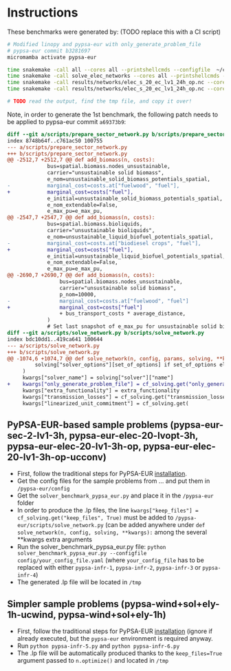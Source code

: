 # Instructions

These benchmarks were generated by: (TODO replace this with a CI script)

```bash
# Modified linopy and pypsa-eur with only_generate_problem_file
# pypsa-eur commit b3281697
micromamba activate pypsa-eur

time snakemake -call all --cores all --printshellcmds --configfile  ~/code/solver-benchmark/benchmarks/pypsa/pypsa-eur-sec-2-lv1-3h.yaml ; echo -e '\a'
time snakemake -call solve_elec_networks --cores all --printshellcmds --configfile  ~/code/solver-benchmark/benchmarks/pypsa/pypsa-eur-elec-20-lvopt-3h.yaml ; echo -e '\a'
time snakemake -call results/networks/elec_s_20_ec_lv1_24h_op.nc --cores all --printshellcmds --configfile  ~/code/solver-benchmark/benchmarks/pypsa/pypsa-eur-elec-20-lv1-3h-op.yaml ; echo -e '\a'
time snakemake -call results/networks/elec_s_20_ec_lv1_24h_op.nc --cores all --printshellcmds --configfile  ~/code/solver-benchmark/benchmarks/pypsa/pypsa-eur-elec-20-lv1-3h-op-ucconv.yaml ; echo -e '\a'

# TODO read the output, find the tmp file, and copy it over!

```

Note, in order to generate the 1st benchmark, the following patch needs to be applied to pypsa-eur commit `a69373b9`:
```diff
diff --git a/scripts/prepare_sector_network.py b/scripts/prepare_sector_network.py
index 8748b64f..c761ac50 100755
--- a/scripts/prepare_sector_network.py
+++ b/scripts/prepare_sector_network.py
@@ -2512,7 +2512,7 @@ def add_biomass(n, costs):
             bus=spatial.biomass.nodes_unsustainable,
             carrier="unsustainable solid biomass",
             e_nom=unsustainable_solid_biomass_potentials_spatial,
-            marginal_cost=costs.at["fuelwood", "fuel"],
+            marginal_cost=costs["fuel"],
             e_initial=unsustainable_solid_biomass_potentials_spatial,
             e_nom_extendable=False,
             e_max_pu=e_max_pu,
@@ -2547,7 +2547,7 @@ def add_biomass(n, costs):
             bus=spatial.biomass.bioliquids,
             carrier="unsustainable bioliquids",
             e_nom=unsustainable_liquid_biofuel_potentials_spatial,
-            marginal_cost=costs.at["biodiesel crops", "fuel"],
+            marginal_cost=costs["fuel"],
             e_initial=unsustainable_liquid_biofuel_potentials_spatial,
             e_nom_extendable=False,
             e_max_pu=e_max_pu,
@@ -2690,7 +2690,7 @@ def add_biomass(n, costs):
                 bus=spatial.biomass.nodes_unsustainable,
                 carrier="unsustainable solid biomass",
                 p_nom=10000,
-                marginal_cost=costs.at["fuelwood", "fuel"]
+                marginal_cost=costs["fuel"]
                 + bus_transport_costs * average_distance,
             )
             # Set last snapshot of e_max_pu for unsustainable solid biomass to 1 to make operational limit work
diff --git a/scripts/solve_network.py b/scripts/solve_network.py
index bdc10dd1..419ca641 100644
--- a/scripts/solve_network.py
+++ b/scripts/solve_network.py
@@ -1074,6 +1074,7 @@ def solve_network(n, config, params, solving, **kwargs):
         solving["solver_options"][set_of_options] if set_of_options else {}
     )
     kwargs["solver_name"] = solving["solver"]["name"]
+    kwargs["only_generate_problem_file"] = cf_solving.get("only_generate_problem_file", False)
     kwargs["extra_functionality"] = extra_functionality
     kwargs["transmission_losses"] = cf_solving.get("transmission_losses", False)
     kwargs["linearized_unit_commitment"] = cf_solving.get(
```

## PyPSA-EUR-based sample problems (pypsa-eur-sec-2-lv1-3h, pypsa-eur-elec-20-lvopt-3h, pypsa-eur-elec-20-lv1-3h-op, pypsa-eur-elec-20-lv1-3h-op-ucconv)
- First, follow the traditional steps for PyPSA-EUR [installation](https://pypsa-eur.readthedocs.io/en/latest/installation.html).
- Get the config files for the sample problems from ... and put them in `/pypsa-eur/config`
- Get the `solver_benchmark_pypsa_eur.py` and place it in the `/pypsa-eur` folder
- In order to produce the .lp files, the line  `kwargs["keep_files"] = cf_solving.get("keep_files", True)` must be added to `/pypsa-eur/scripts/solve_network.py` (can be added anywhere under `def solve_network(n, config, solving, **kwargs):` among the several **kwargs extra arguments
- Run the solver_benchmark_pypsa_eur.py file: `python solver_benchmark_pypsa_eur.py --configfile config/your_config_file.yaml` (where `your_config_file` has to be replaced with either `pypsa-infr-1`, `pypsa-infr-2`, `pypsa-infr-3` or `pypsa-infr-4`)
- The generated .lp file will be located in `/tmp`

## Simpler sample problems (pypsa-wind+sol+ely-1h-ucwind, pypsa-wind+sol+ely-1h)
- First, follow the traditional steps for PyPSA-EUR [installation](https://pypsa-eur.readthedocs.io/en/latest/installation.html) (ignore if already executed, but the `pypsa-eur` environment is required anyway.
- Run `python pypsa-infr-5.py` and `python pypsa-infr-6.py`
- The .lp file will be automatically produced thanks to the `keep_files=True` argument passed to `n.optimize()` and located in `/tmp`
